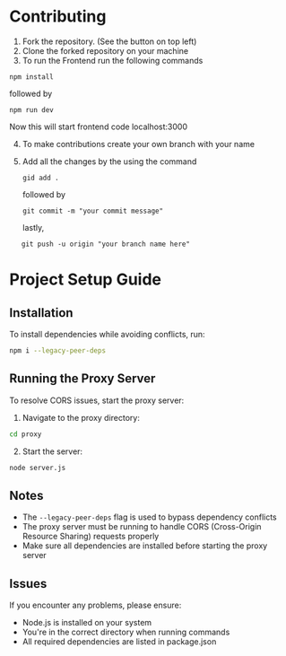 # Contributing

1. Fork the repository. (See the button on top left)
2. Clone the forked repository on your machine
3. To run the Frontend run the following commands
```
npm install
```

followed by 

```
npm run dev
```

Now this will start frontend code localhost:3000

4. To make contributions create your own branch with your name
5. Add all the changes by the using the command

   ```
   gid add .
   ```

   followed by

   ```
   git commit -m "your commit message"
   ```

   lastly,
```
   git push -u origin "your branch name here"
```

# Project Setup Guide

## Installation

To install dependencies while avoiding conflicts, run:
```bash
npm i --legacy-peer-deps
```

## Running the Proxy Server

To resolve CORS issues, start the proxy server:

1. Navigate to the proxy directory:
```bash
cd proxy
```

2. Start the server:
```bash
node server.js
```

## Notes
- The `--legacy-peer-deps` flag is used to bypass dependency conflicts
- The proxy server must be running to handle CORS (Cross-Origin Resource Sharing) requests properly
- Make sure all dependencies are installed before starting the proxy server

## Issues
If you encounter any problems, please ensure:
- Node.js is installed on your system
- You're in the correct directory when running commands
- All required dependencies are listed in package.json
